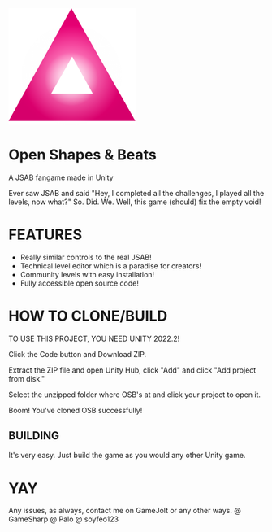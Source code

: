 <img src="Assets/Resources/Textures/OSB_TriangleLogo.png" width=250 />

# Open Shapes & Beats

 A JSAB fangame made in Unity

Ever saw JSAB and said "Hey, I completed all the challenges, I played all the levels, now what?" So. Did. We. Well, this game (should) fix the empty void!

# FEATURES

- Really similar controls to the real JSAB!
- Technical level editor which is a paradise for creators!
- Community levels with easy installation!
- Fully accessible open source code!

# HOW TO CLONE/BUILD
TO USE THIS PROJECT, YOU NEED UNITY 2022.2!

Click the Code button and Download ZIP.

Extract the ZIP file and open Unity Hub, click "Add" and click "Add project from disk."

Select the unzipped folder where OSB's at and click your project to open it.

Boom! You've cloned OSB successfully!

## BUILDING

It's very easy. Just build the game as you would any other Unity game.

# YAY
Any issues, as always, contact me on GameJolt or any other ways.
@ GameSharp
@ Palo
@ soyfeo123
